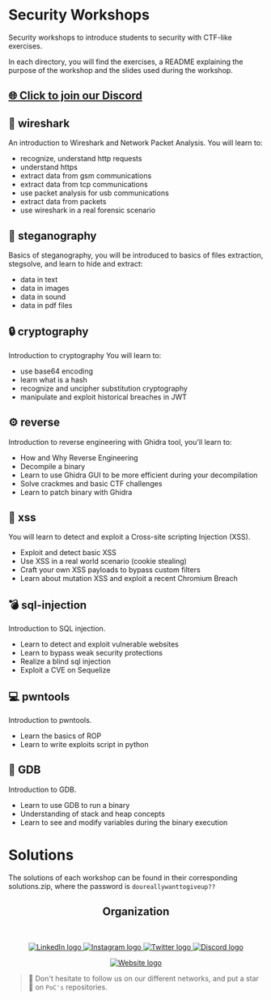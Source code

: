 
# Security Workshops
Security workshops to introduce students to security with CTF-like exercises.

In each directory, you will find the exercises, a README explaining the purpose of the workshop and the slides used during the workshop.

## [🌐 Click to join our Discord](https://discord.gg/Yqq2ADGDS7)


## 🦈 wireshark

An introduction to Wireshark and Network Packet Analysis.
You will learn to:
* recognize, understand http requests
* understand https
* extract data from gsm communications
* extract data from tcp communications
* use packet analysis for usb communications
* extract data from packets
* use wireshark in a real forensic scenario

## 🔬 steganography

Basics of steganography, you will be introduced to basics of files extraction, stegsolve, and learn to hide and extract:
* data in text
* data in images
* data in sound
* data in pdf files

## 🔒 cryptography

Introduction to cryptography
You will learn to:
* use base64 encoding
* learn what is a hash
* recognize and uncipher substitution cryptography
* manipulate and exploit historical breaches in JWT

## ⚙️ reverse

Introduction to reverse engineering with Ghidra tool, you'll learn to:
* How and Why Reverse Engineering
* Decompile a binary
* Learn to use Ghidra GUI to be more efficient during your decompilation
* Solve crackmes and basic CTF challenges
* Learn to patch binary with Ghidra

## 💉 xss

You will learn to detect and exploit a Cross-site scripting Injection (XSS).
* Exploit and detect basic XSS
* Use XSS in a real world scenario (cookie stealing)
* Craft your own XSS payloads to bypass custom filters
* Learn about mutation XSS and exploit a recent Chromium Breach

## 💣 sql-injection

Introduction to SQL injection.
* Learn to detect and exploit vulnerable websites
* Learn to bypass weak security protections
* Realize a blind sql injection
* Exploit a CVE on Sequelize

## 💻 pwntools

Introduction to pwntools.
* Learn the basics of ROP
* Learn to write exploits script in python

## 💾 GDB

Introduction to GDB.
* Learn to use GDB to run a binary
* Understanding of stack and heap concepts
* Learn to see and modify variables during the binary execution

# Solutions

The solutions of each workshop can be found in their corresponding solutions.zip, where the password is `doureallywanttogiveup??`

<h2 align=center>
Organization
</h2>
<br/>
<p align='center'>
    <a href="https://www.linkedin.com/company/pocinnovation/mycompany/">
        <img src="https://img.shields.io/badge/LinkedIn-0077B5?style=for-the-badge&logo=linkedin&logoColor=white" alt="LinkedIn logo">
    </a>
    <a href="https://www.instagram.com/pocinnovation/">
        <img src="https://img.shields.io/badge/Instagram-E4405F?style=for-the-badge&logo=instagram&logoColor=white" alt="Instagram logo"
>
    </a>
    <a href="https://twitter.com/PoCInnovation">
        <img src="https://img.shields.io/badge/Twitter-1DA1F2?style=for-the-badge&logo=twitter&logoColor=white" alt="Twitter logo">
    </a>
    <a href="https://discord.com/invite/Yqq2ADGDS7">
        <img src="https://img.shields.io/badge/Discord-7289DA?style=for-the-badge&logo=discord&logoColor=white" alt="Discord logo">
    </a>
</p>
<p align=center>
    <a href="https://www.poc-innovation.fr/">
        <img src="https://img.shields.io/badge/WebSite-1a2b6d?style=for-the-badge&logo=GitHub Sponsors&logoColor=white" alt="Website logo">
    </a>
</p>

> 🚀 Don't hesitate to follow us on our different networks, and put a star 🌟 on `PoC's` repositories.
